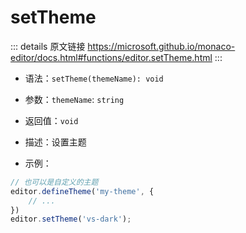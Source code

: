 # setTheme
        
::: details 原文链接
https://microsoft.github.io/monaco-editor/docs.html#functions/editor.setTheme.html
:::

- 语法：`setTheme(themeName): void`

- 参数：`themeName`: `string`
  
- 返回值：`void`

- 描述：设置主题

- 示例：

```js
// 也可以是自定义的主题
editor.defineTheme('my-theme', {
    // ...
})
editor.setTheme('vs-dark');
```
